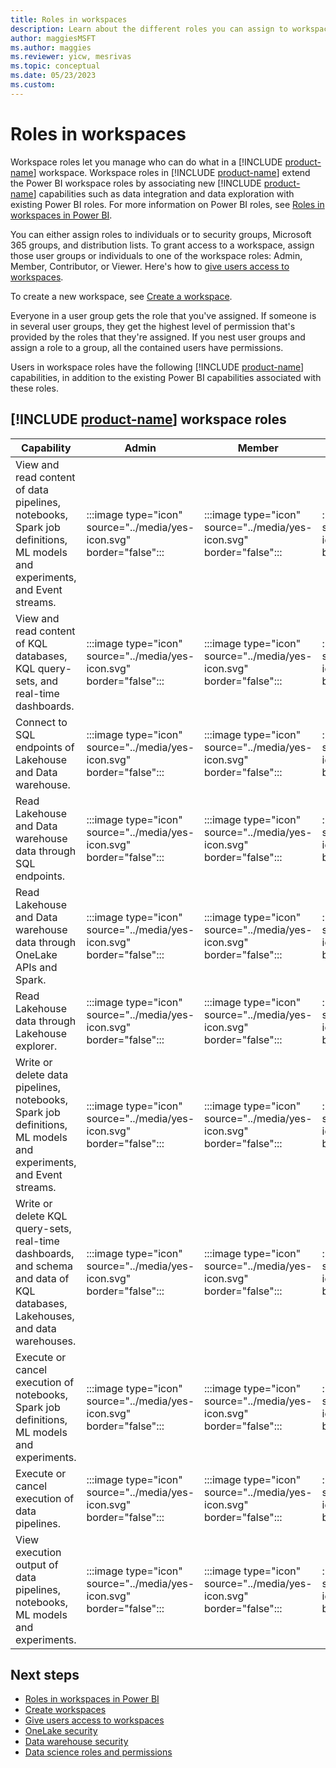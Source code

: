 ```yaml
---
title: Roles in workspaces
description: Learn about the different roles you can assign to workspace users to grant access to read, write, edit, and more.
author: maggiesMSFT
ms.author: maggies
ms.reviewer: yicw, mesrivas
ms.topic: conceptual
ms.date: 05/23/2023
ms.custom: 
---
```


# Roles in workspaces

Workspace roles let you manage who can do what in a [!INCLUDE [product-name](../includes/product-name.md)] workspace. Workspace roles in [!INCLUDE [product-name](../includes/product-name.md)] extend the Power BI workspace roles by associating new [!INCLUDE [product-name](../includes/product-name.md)] capabilities such as data integration and data exploration with existing Power BI roles. For more information on Power BI roles, see [Roles in workspaces in Power BI](/power-bi/collaborate-share/service-new-workspaces).

You can either assign roles to individuals or to security groups, Microsoft 365 groups, and distribution lists. To grant access to a workspace, assign those user groups or individuals to one of the workspace roles: Admin, Member, Contributor, or Viewer. Here's how to [give users access to workspaces](give-access-workspaces.md).

To create a new workspace, see [Create a workspace](create-workspaces.md).

Everyone in a user group gets the role that you've assigned. If someone is in several user groups, they get the highest level of permission that's provided by the roles that they're assigned. If you nest user groups and assign a role to a group, all the contained users have permissions.

Users in workspace roles have the following [!INCLUDE [product-name](../includes/product-name.md)] capabilities, in addition to the existing Power BI capabilities associated with these roles.

## [!INCLUDE [product-name](../includes/product-name.md)] workspace roles

| Capability   | Admin | Member | Contributor | Viewer|
|---|---|---|---|---|
|View and read content of data pipelines, notebooks, Spark job definitions, ML models and experiments, and Event streams.  | :::image type="icon" source="../media/yes-icon.svg" border="false"::: | :::image type="icon" source="../media/yes-icon.svg" border="false"::: | :::image type="icon" source="../media/yes-icon.svg" border="false"::: | :::image type="icon" source="../media/yes-icon.svg" border="false"::: |
|View and read content of KQL databases, KQL query-sets, and real-time dashboards.  | :::image type="icon" source="../media/yes-icon.svg" border="false"::: | :::image type="icon" source="../media/yes-icon.svg" border="false"::: | :::image type="icon" source="../media/yes-icon.svg" border="false"::: | :::image type="icon" source="../media/yes-icon.svg" border="false"::: |
|Connect to SQL endpoints of Lakehouse and Data warehouse.  | :::image type="icon" source="../media/yes-icon.svg" border="false":::|   :::image type="icon" source="../media/yes-icon.svg" border="false"::: | :::image type="icon" source="../media/yes-icon.svg" border="false"::: | :::image type="icon" source="../media/yes-icon.svg" border="false"::: |
|Read Lakehouse and Data warehouse data through SQL endpoints.  | :::image type="icon" source="../media/yes-icon.svg" border="false"::: | :::image type="icon" source="../media/yes-icon.svg" border="false"::: | :::image type="icon" source="../media/yes-icon.svg" border="false"::: | :::image type="icon" source="../media/yes-icon.svg" border="false"::: |
|Read Lakehouse and Data warehouse data through OneLake APIs and Spark.  | :::image type="icon" source="../media/yes-icon.svg" border="false"::: | :::image type="icon" source="../media/yes-icon.svg" border="false"::: | :::image type="icon" source="../media/yes-icon.svg" border="false"::: | -  |
|Read Lakehouse data through Lakehouse explorer.  | :::image type="icon" source="../media/yes-icon.svg" border="false"::: | :::image type="icon" source="../media/yes-icon.svg" border="false"::: | :::image type="icon" source="../media/yes-icon.svg" border="false"::: | -  |
|Write or delete data pipelines, notebooks, Spark job definitions, ML models and experiments, and Event streams.  | :::image type="icon" source="../media/yes-icon.svg" border="false"::: | :::image type="icon" source="../media/yes-icon.svg" border="false"::: | :::image type="icon" source="../media/yes-icon.svg" border="false"::: | -  |
|Write or delete KQL query-sets, real-time dashboards, and schema and data of KQL databases, Lakehouses, and data warehouses.  | :::image type="icon" source="../media/yes-icon.svg" border="false"::: | :::image type="icon" source="../media/yes-icon.svg" border="false"::: | :::image type="icon" source="../media/yes-icon.svg" border="false"::: | -  |
|Execute or cancel execution of notebooks, Spark job definitions, ML models and experiments.  | :::image type="icon" source="../media/yes-icon.svg" border="false"::: | :::image type="icon" source="../media/yes-icon.svg" border="false"::: | :::image type="icon" source="../media/yes-icon.svg" border="false"::: | -  |
|Execute or cancel execution of data pipelines.  | :::image type="icon" source="../media/yes-icon.svg" border="false"::: | :::image type="icon" source="../media/yes-icon.svg" border="false"::: | :::image type="icon" source="../media/yes-icon.svg" border="false"::: | :::image type="icon" source="../media/yes-icon.svg" border="false"::: |
|View execution output of data pipelines, notebooks, ML models and experiments.  | :::image type="icon" source="../media/yes-icon.svg" border="false"::: | :::image type="icon" source="../media/yes-icon.svg" border="false"::: | :::image type="icon" source="../media/yes-icon.svg" border="false"::: | :::image type="icon" source="../media/yes-icon.svg" border="false"::: |

## Next steps

- [Roles in workspaces in Power BI](/power-bi/collaborate-share/service-new-workspaces.md)
- [Create workspaces](create-workspaces.md)
- [Give users access to workspaces](give-access-workspaces.md)
- [OneLake security](../onelake/onelake-security.md)
- [Data warehouse security](../data-warehouse/workspace-roles.md)
- [Data science roles and permissions](../data-science/models-experiments-rbac.md)
